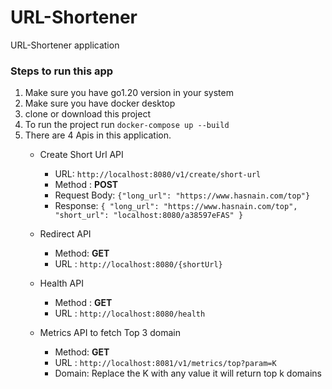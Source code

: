 # URL-Shortener
URL-Shortener application 

### Steps to run this app
1. Make sure you have go1.20 version in your system
2. Make sure you have docker desktop
3. clone or download this project 
4. To run the project run  `docker-compose up --build`
5. There are 4 Apis in this application.
    - Create Short Url API 
        - URL:  `http://localhost:8080/v1/create/short-url`
        - Method : **POST**
        - Request Body: `{"long_url": "https://www.hasnain.com/top"}`
        - Response: `{
                           "long_url": "https://www.hasnain.com/top",
                           "short_url": "localhost:8080/a38597eFAS"
                    } `
    - Redirect API
        - Method: **GET**
        - URL : `http://localhost:8080/{shortUrl}`

    - Health API
        - Method :  **GET**
        - URL : `http://localhost:8080/health`

    - Metrics API to fetch Top 3 domain
        - Method: **GET**
        - URL : `http://localhost:8081/v1/metrics/top?param=K`
        - Domain: Replace the K with any value it will return top k domains

    

